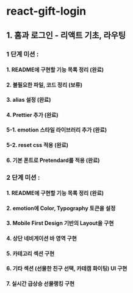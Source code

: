 # react-gift-login

## 1. 홈과 로그인 - 리액트 기초, 라우팅

### 1 단계 미션 :

#### 1. README에 구현할 기능 목록 정리      (완료)
#### 2. 불필요한 파일, 코드 정리            (보류)
#### 3. alias 설정                         (완료)
#### 4. Prettier 추가                      (완료)
#### 5-1. emotion 스타일 라이브러리 추가    (완료)
#### 5-2. reset css 적용                   (완료)
#### 6. 기본 폰트로 Pretendard를 적용       (완료)

### 2 단계 미션 :

#### 1. README에 구현할 기능 목록 정리                      (완료)
#### 2. emotion에 Color, Typography 토큰을 설정
#### 3. Mobile First Design 기반의 Layout을 구현
#### 4. 상단 네비게이션 바 영역 구현
#### 5. 카테고리 섹션 구현
#### 6. 기타 섹션 (선물한 친구 선택, 카테캠 화이팅) UI 구현
#### 7. 실시간 급상승 선물랭킹 구현